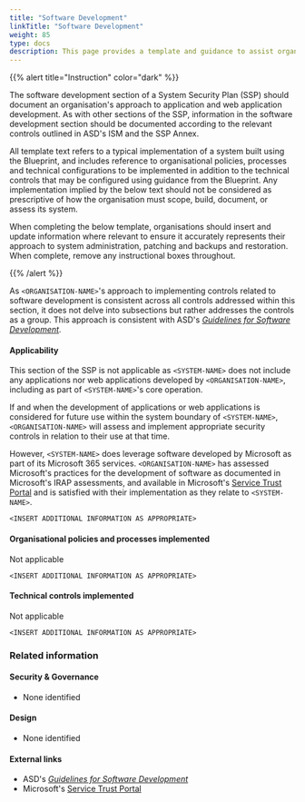 ```yaml
---
title: "Software Development"
linkTitle: "Software Development"
weight: 85
type: docs
description: This page provides a template and guidance to assist organisations in documenting their approach to software development associated with their system(s) built on ASD's Blueprint for Secure Cloud.
---
```


{{% alert title="Instruction" color="dark" %}}

The software development section of a System Security Plan (SSP) should document an organisation's approach to application and web application development. As with other sections of the SSP, information in the software development section should be documented according to the relevant controls outlined in ASD's ISM and the SSP Annex. 

All template text refers to a typical implementation of a system built using the Blueprint, and includes reference to organisational policies, processes and technical configurations to be implemented in addition to the technical controls that may be configured using guidance from the Blueprint. Any implementation implied by the below text should not be considered as prescriptive of how the organisation must scope, build, document, or assess its system.

When completing the below template, organisations should insert and update information where relevant to ensure it accurately represents their approach to system administration, patching and backups and restoration. When complete, remove any instructional boxes throughout. 


{{% /alert %}}

As `<ORGANISATION-NAME>`'s approach to implementing controls related to software development is consistent across all controls addressed within this section, it does not delve into subsections but rather addresses the controls as a group. This approach is consistent with ASD's [*Guidelines for Software Development*](https://www.cyber.gov.au/resources-business-and-government/essential-cyber-security/ism/cyber-security-guidelines/guidelines-software-development).

#### Applicability

This section of the SSP is not applicable as `<SYSTEM-NAME>` does not include any applications nor web applications developed by `<ORGANISATION-NAME>`, including as part of `<SYSTEM-NAME>`'s core operation.

If and when the development of applications or web applications is considered for future use within the system boundary of `<SYSTEM-NAME>`, `<ORGANISATION-NAME>` will assess and implement appropriate security controls in relation to their use at that time.

However, `<SYSTEM-NAME>` does leverage software developed by Microsoft as part of its Microsoft 365 services. `<ORGANISATION-NAME>` has assessed Microsoft's practices for the development of software as documented in Microsoft's IRAP assessments, and available in Microsoft's [Service Trust Portal](https://servicetrust.microsoft.com/) and is satisfied with their implementation as they relate to `<SYSTEM-NAME>`.

`<INSERT ADDITIONAL INFORMATION AS APPROPRIATE>`

#### Organisational policies and processes implemented

Not applicable

`<INSERT ADDITIONAL INFORMATION AS APPROPRIATE>`

#### Technical controls implemented

Not applicable

`<INSERT ADDITIONAL INFORMATION AS APPROPRIATE>`

### Related information

#### Security & Governance

- None identified

#### Design

- None identified

#### External links

- ASD's [*Guidelines for Software Development*](https://www.cyber.gov.au/resources-business-and-government/essential-cyber-security/ism/cyber-security-guidelines/guidelines-software-development)
- Microsoft's [Service Trust Portal](https://servicetrust.microsoft.com/)